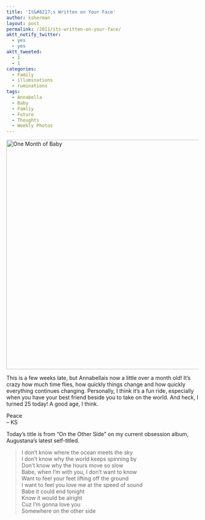 ```yaml
---
title: 'It&#8217;s Written on Your Face'
author: ksherman
layout: post
permalink: /2011/its-written-on-your-face/
aktt_notify_twitter:
  - yes
  - yes
aktt_tweeted:
  - 1
  - 1
categories:
  - Family
  - illuminations
  - ruminations
tags:
  - Annabella
  - Baby
  - Famliy
  - Future
  - Thoughts
  - Weekly Photos
---
```

[<img class="aligncenter size-full wp-image-728" title="Annabella Month 1" src="https://s3-us-west-2.amazonaws.com/assets.kshermphoto.com/wp-content/uploads/2011/05/AnabellaWeeklys.jpg" alt="One Month of Baby" width="900" height="600" />][1]

This is a few weeks late, but Annabellais now a little over a month old! It&#8217;s crazy how much time flies, how quickly things change and how quickly everything continues changing. Personally, I think it&#8217;s a fun ride, especially when you have your best friend beside you to take on the world. And heck, I turned 25 today! A good age, I think.

Peace  
&#8211; KS

Today&#8217;s title is from &#8220;On the Other Side&#8221; on my current obsession album, Augustana&#8217;s latest self-titled.

> I don&#8217;t know where the ocean meets the sky  
> I don&#8217;t know why the world keeps spinning by  
> Don&#8217;t know why the hours move so slow  
> Babe, when I&#8217;m with you, I don&#8217;t want to know  
> Want to feel your feet lifting off the ground  
> I want to feel you love me at the speed of sound  
> Babe it could end tonight  
> Know it would be alright  
> Cuz I&#8217;m gonna love you  
> Somewhere on the other side

 [1]: https://s3-us-west-2.amazonaws.com/assets.kshermphoto.com/wp-content/uploads/2011/05/AnabellaWeeklys.jpg